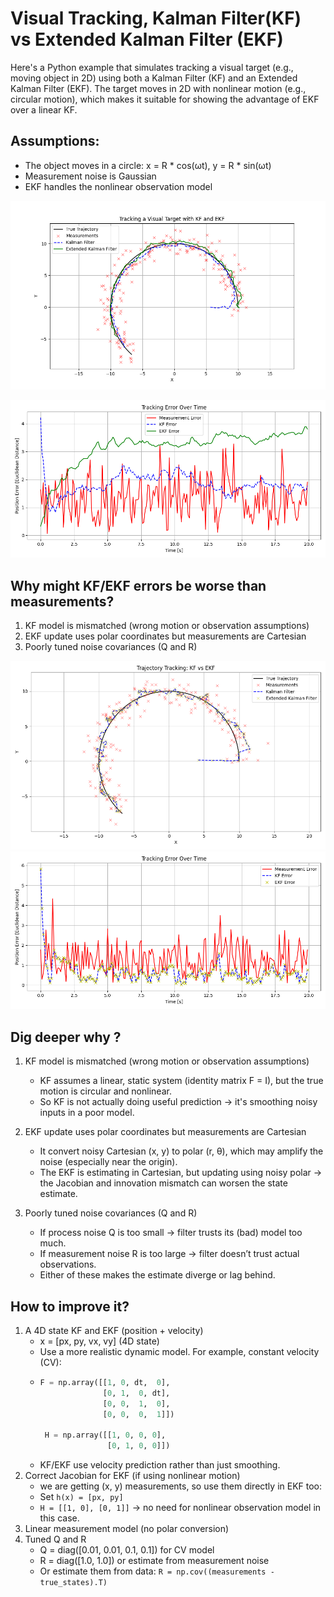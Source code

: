 # Visual Tracking,  Kalman Filter(KF) vs Extended Kalman Filter (EKF)

Here's a Python example that simulates tracking a visual target (e.g., moving object in 2D) using both a Kalman Filter (KF) and an Extended Kalman Filter (EKF). 
The target moves in 2D with nonlinear motion (e.g., circular motion), which makes it suitable for showing the advantage of EKF over a linear KF.

## Assumptions:

- The object moves in a circle: x = R * cos(ωt), y = R * sin(ωt)
- Measurement noise is Gaussian
- EKF handles the nonlinear observation model

![](case1.png)


![](case1_error.png)


## Why might KF/EKF errors be worse than measurements?

1. KF model is mismatched (wrong motion or observation assumptions)
2. EKF update uses polar coordinates but measurements are Cartesian
3. Poorly tuned noise covariances (Q and R)

![](case2.png)
![](case2_error.png)


## Dig deeper why ?
1. KF model is mismatched (wrong motion or observation assumptions)
   - KF assumes a linear, static system (identity matrix F = I), but the true motion is circular and nonlinear.
   - So KF is not actually doing useful prediction → it's smoothing noisy inputs in a poor model.
     
2. EKF update uses polar coordinates but measurements are Cartesian
   - It convert noisy Cartesian (x, y) to polar (r, θ), which may amplify the noise (especially near the origin).
   - The EKF is estimating in Cartesian, but updating using noisy polar → the Jacobian and innovation mismatch can worsen the state estimate.
  
3. Poorly tuned noise covariances (Q and R)
   - If process noise Q is too small → filter trusts its (bad) model too much.
   - If measurement noise R is too large → filter doesn’t trust actual observations.
   - Either of these makes the estimate diverge or lag behind.

## How to improve it?
1. A 4D state KF and EKF (position + velocity)
   - x = [px, py, vx, vy] (4D state)
   - Use a more realistic dynamic model. For example, constant velocity (CV):
   - ```python
     F = np.array([[1, 0, dt,  0],
                   [0, 1,  0, dt],
                   [0, 0,  1,  0],
                   [0, 0,  0,  1]])

      H = np.array([[1, 0, 0, 0],
                    [0, 1, 0, 0]])
   - KF/EKF use velocity prediction rather than just smoothing.
2. Correct Jacobian for EKF (if using nonlinear motion)
   - we are getting (x, y) measurements, so use them directly in EKF too:
   - Set `h(x) = [px, py]`
   - `H = [[1, 0], [0, 1]]` → no need for nonlinear observation model in this case.
3. Linear measurement model (no polar conversion)
4. Tuned Q and R
   - Q = diag([0.01, 0.01, 0.1, 0.1]) for CV model
   - R = diag([1.0, 1.0]) or estimate from measurement noise
   - Or estimate them from data: `R = np.cov((measurements - true_states).T)`



